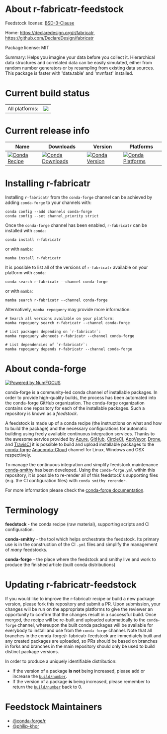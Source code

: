 About r-fabricatr-feedstock
===========================

Feedstock license: [BSD-3-Clause](https://github.com/conda-forge/r-fabricatr-feedstock/blob/main/LICENSE.txt)

Home: https://declaredesign.org/r/fabricatr, https://github.com/DeclareDesign/fabricatr

Package license: MIT

Summary: Helps you imagine your data before you collect it. Hierarchical data structures and correlated data can be easily simulated, either from random number generators or by resampling from existing data sources. This package is faster with 'data.table' and 'mvnfast' installed.

Current build status
====================


<table><tr><td>All platforms:</td>
    <td>
      <a href="https://dev.azure.com/conda-forge/feedstock-builds/_build/latest?definitionId=2467&branchName=main">
        <img src="https://dev.azure.com/conda-forge/feedstock-builds/_apis/build/status/r-fabricatr-feedstock?branchName=main">
      </a>
    </td>
  </tr>
</table>

Current release info
====================

| Name | Downloads | Version | Platforms |
| --- | --- | --- | --- |
| [![Conda Recipe](https://img.shields.io/badge/recipe-r--fabricatr-green.svg)](https://anaconda.org/conda-forge/r-fabricatr) | [![Conda Downloads](https://img.shields.io/conda/dn/conda-forge/r-fabricatr.svg)](https://anaconda.org/conda-forge/r-fabricatr) | [![Conda Version](https://img.shields.io/conda/vn/conda-forge/r-fabricatr.svg)](https://anaconda.org/conda-forge/r-fabricatr) | [![Conda Platforms](https://img.shields.io/conda/pn/conda-forge/r-fabricatr.svg)](https://anaconda.org/conda-forge/r-fabricatr) |

Installing r-fabricatr
======================

Installing `r-fabricatr` from the `conda-forge` channel can be achieved by adding `conda-forge` to your channels with:

```
conda config --add channels conda-forge
conda config --set channel_priority strict
```

Once the `conda-forge` channel has been enabled, `r-fabricatr` can be installed with `conda`:

```
conda install r-fabricatr
```

or with `mamba`:

```
mamba install r-fabricatr
```

It is possible to list all of the versions of `r-fabricatr` available on your platform with `conda`:

```
conda search r-fabricatr --channel conda-forge
```

or with `mamba`:

```
mamba search r-fabricatr --channel conda-forge
```

Alternatively, `mamba repoquery` may provide more information:

```
# Search all versions available on your platform:
mamba repoquery search r-fabricatr --channel conda-forge

# List packages depending on `r-fabricatr`:
mamba repoquery whoneeds r-fabricatr --channel conda-forge

# List dependencies of `r-fabricatr`:
mamba repoquery depends r-fabricatr --channel conda-forge
```


About conda-forge
=================

[![Powered by
NumFOCUS](https://img.shields.io/badge/powered%20by-NumFOCUS-orange.svg?style=flat&colorA=E1523D&colorB=007D8A)](https://numfocus.org)

conda-forge is a community-led conda channel of installable packages.
In order to provide high-quality builds, the process has been automated into the
conda-forge GitHub organization. The conda-forge organization contains one repository
for each of the installable packages. Such a repository is known as a *feedstock*.

A feedstock is made up of a conda recipe (the instructions on what and how to build
the package) and the necessary configurations for automatic building using freely
available continuous integration services. Thanks to the awesome service provided by
[Azure](https://azure.microsoft.com/en-us/services/devops/), [GitHub](https://github.com/),
[CircleCI](https://circleci.com/), [AppVeyor](https://www.appveyor.com/),
[Drone](https://cloud.drone.io/welcome), and [TravisCI](https://travis-ci.com/)
it is possible to build and upload installable packages to the
[conda-forge](https://anaconda.org/conda-forge) [Anaconda-Cloud](https://anaconda.org/)
channel for Linux, Windows and OSX respectively.

To manage the continuous integration and simplify feedstock maintenance
[conda-smithy](https://github.com/conda-forge/conda-smithy) has been developed.
Using the ``conda-forge.yml`` within this repository, it is possible to re-render all of
this feedstock's supporting files (e.g. the CI configuration files) with ``conda smithy rerender``.

For more information please check the [conda-forge documentation](https://conda-forge.org/docs/).

Terminology
===========

**feedstock** - the conda recipe (raw material), supporting scripts and CI configuration.

**conda-smithy** - the tool which helps orchestrate the feedstock.
                   Its primary use is in the construction of the CI ``.yml`` files
                   and simplify the management of *many* feedstocks.

**conda-forge** - the place where the feedstock and smithy live and work to
                  produce the finished article (built conda distributions)


Updating r-fabricatr-feedstock
==============================

If you would like to improve the r-fabricatr recipe or build a new
package version, please fork this repository and submit a PR. Upon submission,
your changes will be run on the appropriate platforms to give the reviewer an
opportunity to confirm that the changes result in a successful build. Once
merged, the recipe will be re-built and uploaded automatically to the
`conda-forge` channel, whereupon the built conda packages will be available for
everybody to install and use from the `conda-forge` channel.
Note that all branches in the conda-forge/r-fabricatr-feedstock are
immediately built and any created packages are uploaded, so PRs should be based
on branches in forks and branches in the main repository should only be used to
build distinct package versions.

In order to produce a uniquely identifiable distribution:
 * If the version of a package **is not** being increased, please add or increase
   the [``build/number``](https://docs.conda.io/projects/conda-build/en/latest/resources/define-metadata.html#build-number-and-string).
 * If the version of a package **is** being increased, please remember to return
   the [``build/number``](https://docs.conda.io/projects/conda-build/en/latest/resources/define-metadata.html#build-number-and-string)
   back to 0.

Feedstock Maintainers
=====================

* [@conda-forge/r](https://github.com/conda-forge/r/)
* [@philip-khor](https://github.com/philip-khor/)

